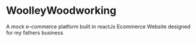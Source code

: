 # WoolleyWoodworking
 A mock e-commerce platform built in reactJs 
 Ecommerce Website designed for my fathers business
